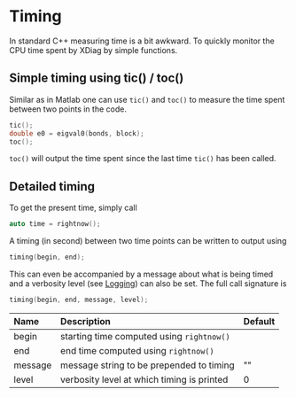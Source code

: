 # Timing

In standard C++ measuring time is a bit awkward. To quickly monitor the CPU time spent by XDiag by simple functions.

## Simple timing using tic() / toc()
Similar as in Matlab one can use `tic()` and `toc()` to measure the time spent between two points in the code. 

```c++
tic();
double e0 = eigval0(bonds, block);
toc();
```

`toc()` will output the time spent since the last time `tic()` has been called.

## Detailed timing

To get the present time, simply call 

```c++
auto time = rightnow();
```

A timing (in second) between two time points can be written to output using

```c++
timing(begin, end);
```

This can even be accompanied by a message about what is being timed and a verbosity level (see [Logging](utilities/logging.md)) can also be set. The full call signature is

```c++
timing(begin, end, message, level);
```

| Name    | Description                                | Default |
|:--------|:-------------------------------------------|---------|
| begin   | starting time computed using `rightnow()`  |         |
| end     | end time computed using `rightnow()`       |         |
| message | message string to be prepended to timing   | ""      |
| level   | verbosity level at which timing is printed | 0       |
